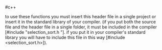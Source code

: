#c++


to use these functions you must insert this header file in a single project or insert it in the standard library of your compiler. (if you put both the source file and the header file in a single folder, it must be included in the compiler [#include "selection_sort.h "].
if you put it in your compiler's standard library you will have to include this file in this way [#include <selection_sort.h>]).
